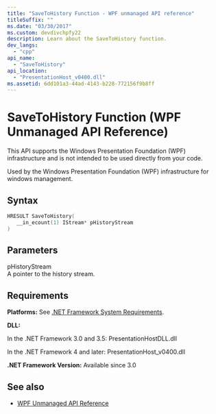 ```yaml
---
title: "SaveToHistory Function - WPF unmanaged API reference"
titleSuffix: ""
ms.date: "03/30/2017"
ms.custom: devdivchpfy22
description: Learn about the SaveToHistory function.
dev_langs: 
  - "cpp"
api_name: 
  - "SaveToHistory"
api_location: 
  - "PresentationHost_v0400.dll"
ms.assetid: 6dd101a3-44ad-4143-b228-772156f9b8ff
---
```

# SaveToHistory Function (WPF Unmanaged API Reference)
This API supports the Windows Presentation Foundation (WPF) infrastructure and is not intended to be used directly from your code.  
  
 Used by the Windows Presentation Foundation (WPF) infrastructure for windows management.  
  
## Syntax  
  
```cpp  
HRESULT SaveToHistory(  
   __in_ecount(1) IStream* pHistoryStream  
)  
```  
  
## Parameters  
 pHistoryStream  
 A pointer to the history stream.  
  
## Requirements  
 **Platforms:** See [.NET Framework System Requirements](/dotnet/framework/get-started/system-requirements).  
  
 **DLL:**  
  
 In the .NET Framework 3.0 and 3.5: PresentationHostDLL.dll  
  
 In the .NET Framework 4 and later: PresentationHost_v0400.dll  
  
 **.NET Framework Version:** Available since 3.0  
  
## See also

- [WPF Unmanaged API Reference](wpf-unmanaged-api-reference.md)
